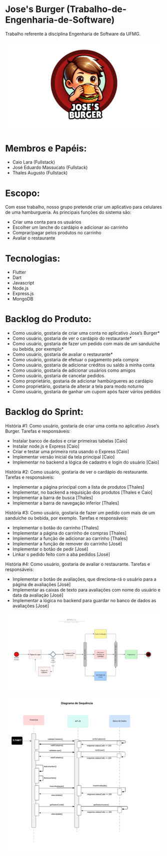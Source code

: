 # Jose's Burger (Trabalho-de-Engenharia-de-Software)

Trabalho referente à disciplina Engenharia de Software da UFMG.

![](josesburguer/assets/JBlogo_NB.png)

# Membros e Papéis:
- Caio Lara (Fullstack)
- José Eduardo Massucato (Fullstack)
- Thales Augusto (Fullstack)

# Escopo:

Com esse trabalho, nosso grupo pretende criar um aplicativo para celulares de uma hamburgueria.
As principais funções do sistema são:

- Criar uma conta para os usuários
- Escolher um lanche do cardápio e adicionar ao carrinho
- Comprar/pagar pelos produtos no carrinho
- Avaliar o restaurante

# Tecnologias:

- Flutter
- Dart
- Javascript
- Node.js
- Express.js
- MongoDB

# Backlog do Produto:

- Como usuário, gostaria de criar uma conta no aplicativo Jose’s Burger*
- Como usuário, gostaria de ver o cardápio do restaurante*
- Como usuário, gostaria de fazer um pedido com mais de um sanduíche ou bebida, por exemplo*
- Como usuário, gostaria de avaliar o restaurante*
- Como usuário, gostaria de efetuar o pagamento pela compra
- Como usuário, gostaria de adicionar créditos ou saldo à minha conta
- Como usuário, gostaria de adicionar usuários como amigos
- Como usuário, gostaria de cancelar pedidos.
- Como proprietário, gostaria de adicionar hambúrgueres ao cardápio
- Como proprietário, gostaria de alterar a tela para modo noturno
- Como usuário, gostaria de ganhar um cupom após fazer vários pedidos

# Backlog do Sprint:

História #1: Como usuário, gostaria de criar uma conta no aplicativo Jose’s Burger.
Tarefas e responsáveis:
- Instalar banco de dados e criar primeiras tabelas [Caio]
- Instalar node.js e Express [Caio]
- Criar e testar uma primeira rota usando o Express [Caio]
- Implementar versão inicial da tela principal [Caio]
- Implementar no backend a lógica de cadastro e login do usuário [Caio]


História #2: Como usuário, gostaria de ver o cardápio do restaurante.
Tarefas e responsáveis:
- Implementar a página principal com a lista de produtos [Thales]
- Implementar, no backend a requisição dos produtos [Thales e Caio]
- Implementar a barra de busca [Thales]
- Implementar a barra de navegação inferior [Thales]

História #3: Como usuário, gostaria de fazer um pedido com mais de um sanduíche ou bebida, por exemplo.
Tarefas e responsáveis:
- Implementar o botão do carrinho [Thales]
- Implementar a página do carrinho de compras [Thales]
- Implementar a função de adicionar ao carrinho [Thales]
- Implementar a função de remover do carrinho [José]
- Implementar o botão de pedir [José]
- Linkar o pedido feito com a aba pedidos [José]

História #4: Como usuário, gostaria de avaliar o restaurante.
Tarefas e responsáveis:
- Implementar o botão de avaliações, que direciona-rá o usuário para a página de avaliações [José]
- Implementar as caixas de texto para avaliações com nome do usuário e data da avaliação [José]
- Implementar a lógica no backend para guardar no banco de dados as avaliações [José]

![](josesburguer/assets/arquivo1.png)

![](josesburguer/assets/arquivo2.png)
